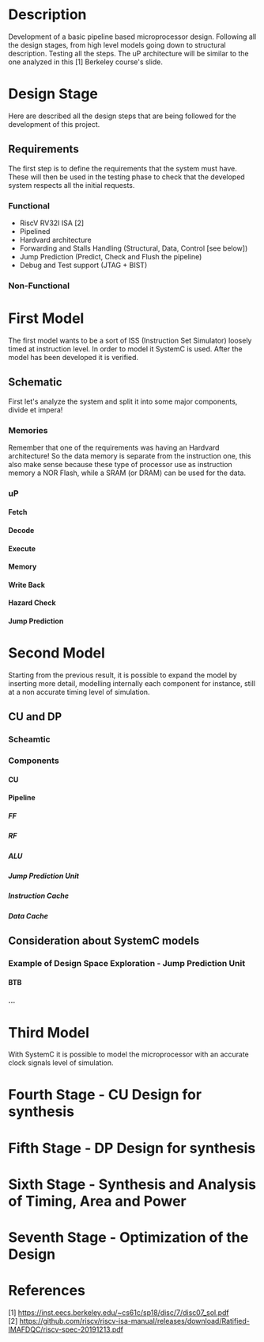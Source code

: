 # Description
Development of a basic pipeline based microprocessor design. Following all the design stages, from high level models going down to structural description. Testing all the steps. The uP architecture will be similar to the one analyzed in this [1] Berkeley course's slide.

# Design Stage
Here are described all the design steps that are being followed for the development of this project.
## Requirements
The first step is to define the requirements that the system must have. These will then be used in the testing phase to check that the developed system respects all the initial requests.
### Functional
* RiscV RV32I ISA [2]
* Pipelined
* Hardvard architecture
* Forwarding and Stalls Handling (Structural, Data, Control \[see below\])
* Jump Prediction (Predict, Check and Flush the pipeline)
* Debug and Test support (JTAG + BIST)
### Non-Functional

# First Model
The first model wants to be a sort of ISS (Instruction Set Simulator) loosely timed at instruction level. In order to model it SystemC is used. After the model has been developed it is verified.
## Schematic
First let's analyze the system and split it into some major components, divide et impera!
### Memories
Remember that one of the requirements was having an Hardvard architecture! So the data memory is separate from the instruction one, this also make sense because these type of processor use as instruction memory a NOR Flash, while a SRAM (or DRAM) can be used for the data.

### uP
#### Fetch
#### Decode
#### Execute
#### Memory
#### Write Back
#### Hazard Check
#### Jump Prediction

# Second Model
Starting from the previous result, it is possible to expand the model by inserting more detail, modelling internally each component for instance, still at a non accurate timing level of simulation.
## CU and DP
### Scheamtic
### Components
#### CU
#### Pipeline
##### FF
##### RF
##### ALU
##### Jump Prediction Unit
##### Instruction Cache
##### Data Cache

## Consideration about SystemC models
### Example of Design Space Exploration - Jump Prediction Unit
#### BTB
#### ...

# Third Model
With SystemC it is possible to model the microprocessor with an accurate clock signals level of simulation.

# Fourth Stage - CU Design for synthesis

# Fifth Stage - DP Design for synthesis

# Sixth Stage - Synthesis and Analysis of Timing, Area and Power

# Seventh Stage - Optimization of the Design


# References
[1] https://inst.eecs.berkeley.edu/~cs61c/sp18/disc/7/disc07_sol.pdf  
[2] https://github.com/riscv/riscv-isa-manual/releases/download/Ratified-IMAFDQC/riscv-spec-20191213.pdf

